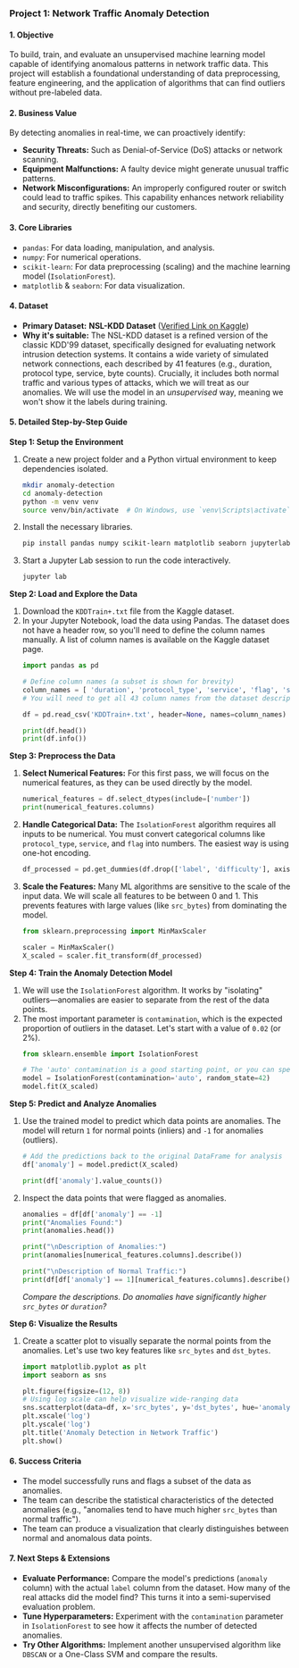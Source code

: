 ### **Project 1: Network Traffic Anomaly Detection**

#### **1. Objective**
To build, train, and evaluate an unsupervised machine learning model capable of identifying anomalous patterns in network traffic data. This project will establish a foundational understanding of data preprocessing, feature engineering, and the application of algorithms that can find outliers without pre-labeled data.

#### **2. Business Value**
By detecting anomalies in real-time, we can proactively identify:
*   **Security Threats:** Such as Denial-of-Service (DoS) attacks or network scanning.
*   **Equipment Malfunctions:** A faulty device might generate unusual traffic patterns.
*   **Network Misconfigurations:** An improperly configured router or switch could lead to traffic spikes.
This capability enhances network reliability and security, directly benefiting our customers.

#### **3. Core Libraries**
*   `pandas`: For data loading, manipulation, and analysis.
*   `numpy`: For numerical operations.
*   `scikit-learn`: For data preprocessing (scaling) and the machine learning model (`IsolationForest`).
*   `matplotlib` & `seaborn`: For data visualization.

#### **4. Dataset**
*   **Primary Dataset:** **NSL-KDD Dataset** ([Verified Link on Kaggle](https://www.kaggle.com/datasets/hassan06/nslkdd))
*   **Why it's suitable:** The NSL-KDD dataset is a refined version of the classic KDD'99 dataset, specifically designed for evaluating network intrusion detection systems. It contains a wide variety of simulated network connections, each described by 41 features (e.g., duration, protocol type, service, byte counts). Crucially, it includes both normal traffic and various types of attacks, which we will treat as our anomalies. We will use the model in an *unsupervised* way, meaning we won't show it the labels during training.

#### **5. Detailed Step-by-Step Guide**

**Step 1: Setup the Environment**
1.  Create a new project folder and a Python virtual environment to keep dependencies isolated.
    ```bash
    mkdir anomaly-detection
    cd anomaly-detection
    python -m venv venv
    source venv/bin/activate  # On Windows, use `venv\Scripts\activate`
    ```
2.  Install the necessary libraries.
    ```bash
    pip install pandas numpy scikit-learn matplotlib seaborn jupyterlab
    ```
3.  Start a Jupyter Lab session to run the code interactively.
    ```bash
    jupyter lab
    ```

**Step 2: Load and Explore the Data**
1.  Download the `KDDTrain+.txt` file from the Kaggle dataset.
2.  In your Jupyter Notebook, load the data using Pandas. The dataset does not have a header row, so you'll need to define the column names manually. A list of column names is available on the Kaggle dataset page.
    ```python
    import pandas as pd

    # Define column names (a subset is shown for brevity)
    column_names = [ 'duration', 'protocol_type', 'service', 'flag', 'src_bytes', 'dst_bytes', ... 'label', 'difficulty' ]
    # You will need to get all 43 column names from the dataset description

    df = pd.read_csv('KDDTrain+.txt', header=None, names=column_names)

    print(df.head())
    print(df.info())
    ```

**Step 3: Preprocess the Data**
1.  **Select Numerical Features:** For this first pass, we will focus on the numerical features, as they can be used directly by the model.
    ```python
    numerical_features = df.select_dtypes(include=['number'])
    print(numerical_features.columns)
    ```
2.  **Handle Categorical Data:** The `IsolationForest` algorithm requires all inputs to be numerical. You must convert categorical columns like `protocol_type`, `service`, and `flag` into numbers. The easiest way is using one-hot encoding.
    ```python
    df_processed = pd.get_dummies(df.drop(['label', 'difficulty'], axis=1))
    ```
3.  **Scale the Features:** Many ML algorithms are sensitive to the scale of the input data. We will scale all features to be between 0 and 1. This prevents features with large values (like `src_bytes`) from dominating the model.
    ```python
    from sklearn.preprocessing import MinMaxScaler

    scaler = MinMaxScaler()
    X_scaled = scaler.fit_transform(df_processed)
    ```

**Step 4: Train the Anomaly Detection Model**
1.  We will use the `IsolationForest` algorithm. It works by "isolating" outliers—anomalies are easier to separate from the rest of the data points.
2.  The most important parameter is `contamination`, which is the expected proportion of outliers in the dataset. Let's start with a value of `0.02` (or 2%).
    ```python
    from sklearn.ensemble import IsolationForest

    # The 'auto' contamination is a good starting point, or you can specify a float
    model = IsolationForest(contamination='auto', random_state=42)
    model.fit(X_scaled)
    ```

**Step 5: Predict and Analyze Anomalies**
1.  Use the trained model to predict which data points are anomalies. The model will return `1` for normal points (inliers) and `-1` for anomalies (outliers).
    ```python
    # Add the predictions back to the original DataFrame for analysis
    df['anomaly'] = model.predict(X_scaled)

    print(df['anomaly'].value_counts())
    ```
2.  Inspect the data points that were flagged as anomalies.
    ```python
    anomalies = df[df['anomaly'] == -1]
    print("Anomalies Found:")
    print(anomalies.head())

    print("\nDescription of Anomalies:")
    print(anomalies[numerical_features.columns].describe())

    print("\nDescription of Normal Traffic:")
    print(df[df['anomaly'] == 1][numerical_features.columns].describe())
    ```
    *Compare the descriptions. Do anomalies have significantly higher `src_bytes` or `duration`?*

**Step 6: Visualize the Results**
1.  Create a scatter plot to visually separate the normal points from the anomalies. Let's use two key features like `src_bytes` and `dst_bytes`.
    ```python
    import matplotlib.pyplot as plt
    import seaborn as sns

    plt.figure(figsize=(12, 8))
    # Using log scale can help visualize wide-ranging data
    sns.scatterplot(data=df, x='src_bytes', y='dst_bytes', hue='anomaly', palette={1: 'blue', -1: 'red'})
    plt.xscale('log')
    plt.yscale('log')
    plt.title('Anomaly Detection in Network Traffic')
    plt.show()
    ```

#### **6. Success Criteria**
*   The model successfully runs and flags a subset of the data as anomalies.
*   The team can describe the statistical characteristics of the detected anomalies (e.g., "anomalies tend to have much higher `src_bytes` than normal traffic").
*   The team can produce a visualization that clearly distinguishes between normal and anomalous data points.

#### **7. Next Steps & Extensions**
*   **Evaluate Performance:** Compare the model's predictions (`anomaly` column) with the actual `label` column from the dataset. How many of the real attacks did the model find? This turns it into a semi-supervised evaluation problem.
*   **Tune Hyperparameters:** Experiment with the `contamination` parameter in `IsolationForest` to see how it affects the number of detected anomalies.
*   **Try Other Algorithms:** Implement another unsupervised algorithm like `DBSCAN` or a One-Class SVM and compare the results.